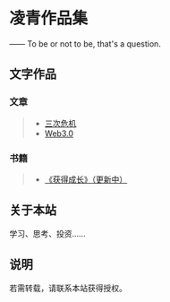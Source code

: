 # 凌青作品集

—— To be or not to be, that's a question.

## 文字作品



### 文章

> * [三次危机](/triple-crisis/)
> * [Web3.0](/web3/)
### 书籍

> * [《获得成长》（更新中）](/growth/)

## 关于本站

学习、思考、投资……


<!-- 更多信息，请移步微信公众号 “盛凌青” ，扫描下方二维码加入： -->

<!-- ![](wechat-channel.png) -->

## 说明

若需转载，请联系本站获得授权。

